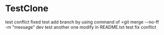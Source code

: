 # TestClone
test conflict fixed
test add branch by using command of <git merge --no-ff -m "message" dev
test another one modify in README.txt
test fix conflict
